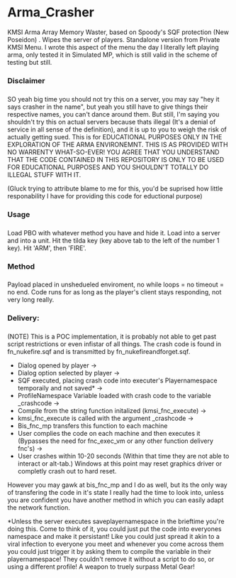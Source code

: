 # Arma_Crasher
KMSI Arma Array Memory Waster, based on Spoody's SQF protection (New Poseidon) . Wipes the server of players. Standalone version from Private KMSI Menu. I wrote this aspect of the menu the day I literally left playing arma, only tested it in Simulated MP, which is still valid in the scheme of testing but still.

### Disclaimer <h3/>
SO yeah big time you should not try this on a server, you may say "hey it says crasher in the name", but yeah you still have to give things their respective names, you can't dance around them. But still, I'm saying you shouldn't try this on actual servers because thats illegal (It's a denial of service in all sense of the definition), and it is up to you to weigh the risk of actually getting sued. This is for EDUCATIONAL PURPOSES ONLY IN THE EXPLORATION OF THE ARMA ENVIRONEMNT. THIS IS AS PROVIDED WITH NO WARRENTY WHAT-SO-EVER! YOU AGREE THAT YOU UNDERSTAND THAT THE CODE CONTAINED IN THIS REPOSITORY IS ONLY TO BE USED FOR EDUCATIONAL PURPOSES AND YOU SHOULDN'T TOTALLY DO ILLEGAL STUFF WITH IT.

(Gluck trying to attribute blame to me for this, you'd be suprised how little responability I have for providing this code for eductional purpose)

### Usage <h3/>
Load PBO with whatever method you have and hide it. Load into a server and into a unit. Hit the tilda key (key above tab to the left of the number 1 key). Hit 'ARM', then 'FIRE'.

### Method <h3/>
Payload placed in unshedueled enviroment, no while loops = no timeout = no end. Code runs for as long as the player's client stays responding, not very long really.

 ### Delivery: <h3/> 
 (NOTE) This is a POC implementation, it is probably not able to get past script restrictions or even infistar of all things. The crash code is found in fn_nukefire.sqf and is transmitted by fn_nukefireandforget.sqf.
 
 - Dialog opened by player -> <br/>
 - Dialog option selected by player -> <br/>
 - SQF executed, placing crash code into executer's Playernamespace temporaily and not saved* -> <br/>
 - ProfileNamespace Variable loaded with crash code to the variable _crashcode -> <br/>
 - Compile from the string function initalized (kmsi_fnc_execute) -> <br/>
 - kmsi_fnc_execute is called with the argument _crashcode -><br/>
 - Bis_fnc_mp transfers this function to each machine<br/>
 - User complies the code on each machine and then executes it (Bypasses the need for fnc_exec_vm or any other function delivery fnc's) -> <br/>
 - User crashes within 10-20 seconds (Within that time they are not able to interact or alt-tab.) Windows at this point may reset graphics driver or completly crash out to hard reset.
 
However you may gawk at bis_fnc_mp and I do as well, but its the only way of transfering the code in it's state I really had the time to look into, unless you are confident you have another method in which you can easily adapt the network function.

*Unless the server executes saveplayernamespace in the brieftime you're doing this. Come to think of it, you could just put the code into everyones namespace and make it persistant! Like you could just spread it akin to a viral infection to everyone you meet and whenever you come across them you could just trigger it by asking them to compile the variable in their playernamespace! They couldn't remove it without a script to do so, or using a different profile! A weapon to truely surpass Metal Gear!
